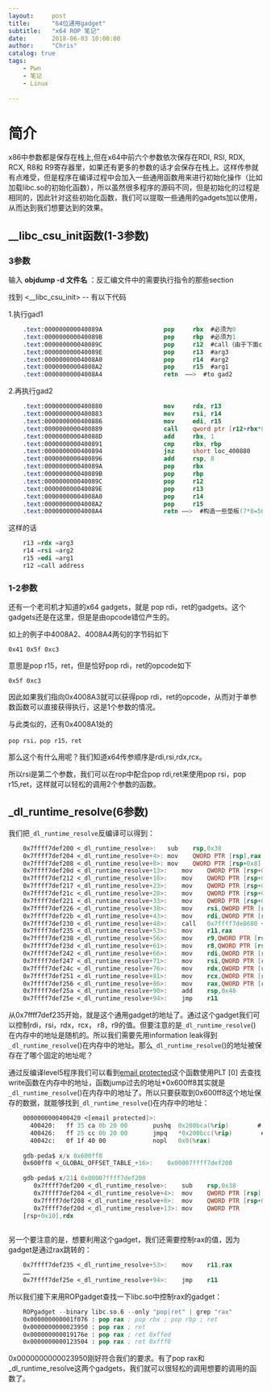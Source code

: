 ```yaml
---
layout:     post
title:      "64位通用gadget"
subtitle:   "x64 ROP 笔记"
date:       2018-06-03 10:00:00
author:     "Chris"
catalog: true
tags:
    - Pwn
    - 笔记
    - Linux
 
---
```


# 简介

x86中参数都是保存在栈上,但在x64中前六个参数依次保存在RDI, RSI, RDX, RCX, R8和 R9寄存器里，如果还有更多的参数的话才会保存在栈上。这样传参就有点难受，但是程序在编译过程中会加入一些通用函数用来进行初始化操作（比如加载libc.so的初始化函数），所以虽然很多程序的源码不同，但是初始化的过程是相同的，因此针对这些初始化函数，我们可以提取一些通用的gadgets加以使用，从而达到我们想要达到的效果。

## _\_libc\_csu\_init函数(1-3参数)

### 3参数

输入 **objdump -d 文件名** ：反汇编文件中的需要执行指令的那些section

找到 <__libc_csu_init>  -- 有以下代码

1.执行gad1

```nasm
	.text:000000000040089A                 pop     rbx  #必须为0
	.text:000000000040089B                 pop     rbp  #必须为1
	.text:000000000040089C                 pop     r12  #call（由于下面call指令的寻址方式为间接寻址，所以此处应为got表地址） 
	.text:000000000040089E                 pop     r13  #arg3
	.text:00000000004008A0                 pop     r14  #arg2
	.text:00000000004008A2                 pop     r15  #arg1
	.text:00000000004008A4                 retn  ——>  #to gad2
```
2.再执行gad2

```nasm
	.text:0000000000400880                 mov     rdx, r13
	.text:0000000000400883                 mov     rsi, r14
	.text:0000000000400886                 mov     edi, r15
	.text:0000000000400889                 call    qword ptr [r12+rbx*8] call 
	.text:000000000040088D                 add     rbx, 1
	.text:0000000000400891                 cmp     rbx, rbp
	.text:0000000000400894                 jnz     short loc_400880
	.text:0000000000400896                 add     rsp, 8
	.text:000000000040089A                 pop     rbx
	.text:000000000040089B                 pop     rbp
	.text:000000000040089C                 pop     r12
	.text:000000000040089E                 pop     r13
	.text:00000000004008A0                 pop     r14
	.text:00000000004008A2                 pop     r15
	.text:00000000004008A4                 retn ——>  #构造一些垫板(7*8=56byte)就返回了
```
这样的话

```nasm
	r13 =rdx =arg3
	r14 =rsi =arg2
	r15 =edi =arg1
	r12 =call address
```

### 1-2参数

还有一个老司机才知道的x64 gadgets，就是 pop rdi，ret的gadgets。这个gadgets还是在这里，但是是由opcode错位产生的。

如上的例子中4008A2、4008A4两句的字节码如下

	0x41 0x5f 0xc3

意思是pop r15，ret，但是恰好pop rdi，ret的opcode如下

	0x5f 0xc3

因此如果我们指向0x4008A3就可以获得pop rdi，ret的opcode，从而对于单参数函数可以直接获得执行，这是1个参数的情况。

 

与此类似的，还有0x4008A1处的 

	pop rsi，pop r15，ret

那么这个有什么用呢？我们知道x64传参顺序是rdi,rsi,rdx,rcx。

所以rsi是第二个参数，我们可以在rop中配合pop rdi,ret来使用pop rsi，pop r15,ret，这样就可以轻松的调用2个参数的函数。


## \_dl\_runtime\_resolve(6参数)

我们把`_dl_runtime_resolve`反编译可以得到：

```nasm
	0x7ffff7def200 <_dl_runtime_resolve>:   sub    rsp,0x38
	0x7ffff7def204 <_dl_runtime_resolve+4>: mov    QWORD PTR [rsp],rax
	0x7ffff7def208 <_dl_runtime_resolve+8>: mov    QWORD PTR [rsp+0x8],rcx
	0x7ffff7def20d <_dl_runtime_resolve+13>:    mov    QWORD PTR [rsp+0x10],rdx
	0x7ffff7def212 <_dl_runtime_resolve+18>:    mov    QWORD PTR [rsp+0x18],rsi
	0x7ffff7def217 <_dl_runtime_resolve+23>:    mov    QWORD PTR [rsp+0x20],rdi
	0x7ffff7def21c <_dl_runtime_resolve+28>:    mov    QWORD PTR [rsp+0x28],r8
	0x7ffff7def221 <_dl_runtime_resolve+33>:    mov    QWORD PTR [rsp+0x30],r9
	0x7ffff7def226 <_dl_runtime_resolve+38>:    mov    rsi,QWORD PTR [rsp+0x40]
	0x7ffff7def22b <_dl_runtime_resolve+43>:    mov    rdi,QWORD PTR [rsp+0x38]
	0x7ffff7def230 <_dl_runtime_resolve+48>:    call   0x7ffff7de8680 <_dl_fixup>
	0x7ffff7def235 <_dl_runtime_resolve+53>:    mov    r11,rax
	0x7ffff7def238 <_dl_runtime_resolve+56>:    mov    r9,QWORD PTR [rsp+0x30]
	0x7ffff7def23d <_dl_runtime_resolve+61>:    mov    r8,QWORD PTR [rsp+0x28]
	0x7ffff7def242 <_dl_runtime_resolve+66>:    mov    rdi,QWORD PTR [rsp+0x20]
	0x7ffff7def247 <_dl_runtime_resolve+71>:    mov    rsi,QWORD PTR [rsp+0x18]
	0x7ffff7def24c <_dl_runtime_resolve+76>:    mov    rdx,QWORD PTR [rsp+0x10]
	0x7ffff7def251 <_dl_runtime_resolve+81>:    mov    rcx,QWORD PTR [rsp+0x8]
	0x7ffff7def256 <_dl_runtime_resolve+86>:    mov    rax,QWORD PTR [rsp]
	0x7ffff7def25a <_dl_runtime_resolve+90>:    add    rsp,0x48
	0x7ffff7def25e <_dl_runtime_resolve+94>:    jmp    r11
```
从0x7ffff7def235开始，就是这个通用gadget的地址了。通过这个gadget我们可以控制rdi，rsi，rdx，rcx， r8，r9的值。但要注意的是`_dl_runtime_resolve`()在内存中的地址是随机的。所以我们需要先用information leak得到`_dl_runtime_resolve`()在内存中的地址。那么`_dl_runtime_resolve`()的地址被保存在了哪个固定的地址呢？

通过反编译level5程序我们可以看到[email protected]()这个函数使用PLT [0] 去查找write函数在内存中的地址，函数jump过去的地址*0x600ff8其实就是`_dl_runtime_resolve`()在内存中的地址了。所以只要获取到0x600ff8这个地址保存的数据，就能够找到`_dl_runtime_resolve`()在内存中的地址：

```nasm
	0000000000400420 <[email protected]>:
	  400420:   ff 35 ca 0b 20 00       pushq  0x200bca(%rip)        # 600ff0 <_GLOBAL_OFFSET_TABLE_+0x8>
	  400426:   ff 25 cc 0b 20 00       jmpq   *0x200bcc(%rip)        # 600ff8 <_GLOBAL_OFFSET_TABLE_+0x10>
	  40042c:   0f 1f 40 00             nopl   0x0(%rax)
	
	gdb-peda$ x/x 0x600ff8
	0x600ff8 <_GLOBAL_OFFSET_TABLE_+16>:    0x00007ffff7def200
	
	gdb-peda$ x/21i 0x00007ffff7def200
	   0x7ffff7def200 <_dl_runtime_resolve>:    sub    rsp,0x38
	   0x7ffff7def204 <_dl_runtime_resolve+4>:  mov    QWORD PTR [rsp],rax
	   0x7ffff7def208 <_dl_runtime_resolve+8>:  mov    QWORD PTR [rsp+0x8],rcx
	   0x7ffff7def20d <_dl_runtime_resolve+13>: mov    QWORD PTR 
	[rsp+0x10],rdx
	
```

另一个要注意的是，想要利用这个gadget，我们还需要控制rax的值，因为gadget是通过rax跳转的：

```nasm
	0x7ffff7def235 <_dl_runtime_resolve+53>:    mov    r11,rax
	……
	0x7ffff7def25e <_dl_runtime_resolve+94>:    jmp    r11
```
所以我们接下来用ROPgadget查找一下libc.so中控制rax的gadget：

```nasm
	ROPgadget --binary libc.so.6 --only "pop|ret" | grep "rax"
	0x000000000001f076 : pop rax ; pop rbx ; pop rbp ; ret
	0x0000000000023950 : pop rax ; ret
	0x000000000019176e : pop rax ; ret 0xffed
	0x0000000000123504 : pop rax ; ret 0xfff0
```

0x0000000000023950刚好符合我们的要求。有了pop rax和_dl_runtime_resolve这两个gadgets，我们就可以很轻松的调用想要的调用的函数了。

